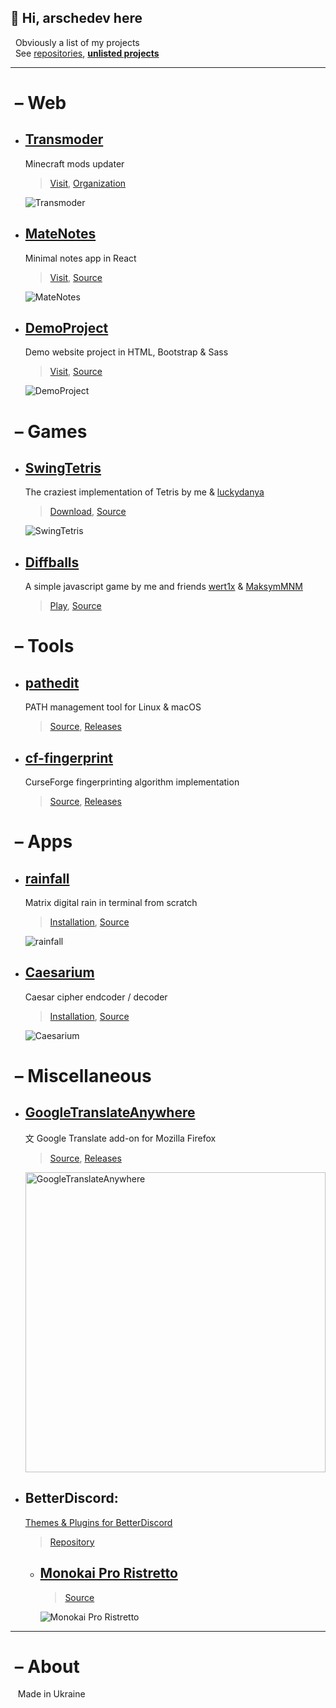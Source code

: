 <link rel="shortcut icon" type="image/png" href="https://avatars.githubusercontent.com/u/98528463?v=4">
<link rel="stylesheet" href="resources/styles.css">
<!--  -->

## 👋 Hi, arschedev here
&nbsp;&nbsp;Obviously a list of my projects<br>
&nbsp;&nbsp;See [repositories](https://github.com/arschedev?tab=repositories), [**unlisted projects**](https://arschedev.github.io/arschedev/Projects)

---

# &nbsp;– Web
- ## [Transmoder](https://transmoder.org/)
  Minecraft mods updater
  > [Visit](https://transmoder.org/), [Organization](https://github.com/TransmoderTeam)

  ![Transmoder](https://raw.githubusercontent.com/TransmoderTeam/.github/refs/heads/main/preview.png)
  
- ## [MateNotes](/MateNotes/)
  Minimal notes app in React
  > [Visit](/MateNotes/), [Source](https://github.com/arschedev/MateNotes)

  ![MateNotes](https://raw.githubusercontent.com/arschedev/MateNotes/main/preview.png)
  
- ## [DemoProject](/DemoProject/)
  Demo website project in HTML, Bootstrap & Sass
  > [Visit](/DemoProject/), [Source](https://github.com/arschedev/DemoProject)

  ![DemoProject](https://raw.githubusercontent.com/arschedev/DemoProject/main/preview.png)

# &nbsp;– Games
- ## [SwingTetris](/SwingTetris/)
  The craziest implementation of Tetris by me & [luckydanya](https://github.com/luckydanya)
  > [Download](https://github.com/arschedev/SwingTetris/raw/main/out/artifacts/Tetris_jar/Tetris.jar), [Source](https://github.com/arschedev/SwingTetris)

  ![SwingTetris](https://raw.githubusercontent.com/arschedev/SwingTetris/main/SwingTetris.png)

- ## [Diffballs](https://diffballs.github.io)
  A simple javascript game by me and friends [wert1x](https://github.com/wert1x) & [MaksymMNM](https://github.com/MaksymMNM)
  > [Play](https://diffballs.github.io), [Source](https://github.com/diffballs/diffballs.github.io)

<!--   <img alt="Diffballs" src="https://raw.githubusercontent.com/diffballs/diffballs.github.io/main/diffballs.png" width="640"> -->

# &nbsp;– Tools
- ## [pathedit](/pathedit/)
  PATH management tool for Linux & macOS
  > [Source](https://github.com/arschedev/pathedit), [Releases](https://github.com/arschedev/pathedit/releases)

- ## [cf-fingerprint](/cf-fingerprint/)
  CurseForge fingerprinting algorithm implementation
  > [Source](https://github.com/arschedev/cf-fingerprint), [Releases](https://github.com/arschedev/cf-fingerprint/releases)

# &nbsp;– Apps
- ## [rainfall](/rainfall/)
  Matrix digital rain in terminal from scratch 
  > [Installation](https://github.com/arschedev/rainfall#installation), [Source](https://github.com/arschedev/rainfall)

  ![rainfall](https://raw.githubusercontent.com/arschedev/rainfall/main/rainfall.gif)

- ## [Caesarium](/arschedev/Projects/Ruby/Caesarium/)
  Caesar cipher endcoder / decoder
  > [Installation](https://github.com/arschedev/arschedev/tree/main/Projects/Ruby/Caesarium#installation), [Source](https://github.com/arschedev/arschedev/tree/main/Projects/Ruby/Caesarium)

  ![Caesarium](https://raw.githubusercontent.com/arschedev/arschedev/main/Projects/Ruby/Caesarium/caesarium.png)

# &nbsp;– Miscellaneous
- ## [GoogleTranslateAnywhere](/GoogleTranslateAnywhere/)
  文 Google Translate add-on for Mozilla Firefox
  > [Source](https://github.com/arschedev/GoogleTranslateAnywhere), [Releases](https://github.com/arschedev/GoogleTranslateAnywhere/releases)

  <img alt="GoogleTranslateAnywhere" src="https://raw.githubusercontent.com/arschedev/GoogleTranslateAnywhere/main/icons/extension.png" width="480">

- ## BetterDiscord:
  [Themes & Plugins for BetterDiscord](/BetterDiscord/)
  > [Repository](https://github.com/arschedev/BetterDiscord)
    - ## [Monokai Pro Ristretto](/BetterDiscord/Themes/MonokaiProRistretto/)
      > [Source](https://github.com/arschedev/BetterDiscord/tree/main/Themes/MonokaiProRistretto)

      ![Monokai Pro Ristretto](https://raw.githubusercontent.com/arschedev/BetterDiscord/main/Themes/MonokaiProRistretto/preview.png)

---

# &nbsp;– About
&nbsp;&nbsp; Made in Ukraine
